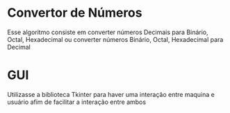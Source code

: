 # Convertor de Números

Esse algoritmo consiste em converter números Decimais para Binário, Octal, Hexadecimal ou converter números Binário, Octal, Hexadecimal para Decimal

# GUI

Utilizasse a biblioteca Tkinter para haver uma interação entre maquina e usuário afim de facilitar a interação entre ambos
